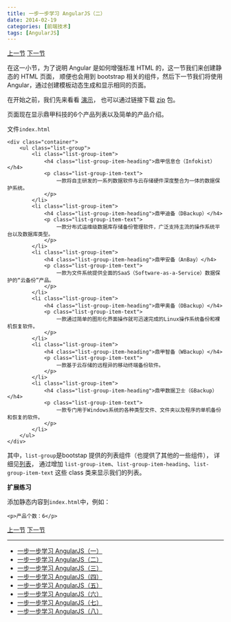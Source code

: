 ```yaml
---
title: 一步一步学习 AngularJS（二）
date: 2014-02-19
categories: [前端技术]
tags: [AngularJS]
---
```


[上一节](/2014/02/18/angular-scutech-step0)
[下一节](/2014/02/20/angular-scutech-step2)

在这一小节，为了说明 Angular 是如何增强标准 HTML 的，这一节我们来创建静态的 HTML 页面，
顺便也会用到 bootstrap 相关的组件，然后下一节我们将使用 Angular，通过创建模板动态生成和显示相同的页面。

在开始之前，我们先来看看 [演示](/demos/angular-scutech/step1)，
也可以通过链接下载 [zip](/demos/angular-scutech/step1.zip) 包。

页面现在显示鼎甲科技的6个产品列表以及简单的产品介绍。

文件```index.html```

```
<div class="container">
    <ul class="list-group">
        <li class="list-group-item">
            <h4 class="list-group-item-heading">鼎甲信息仓（Infokist）</h4>
            <p class="list-group-item-text">
                一款将自主研发的一系列数据软件与云存储硬件深度整合为一体的数据保护系统。
            </p>
        </li>
        <li class="list-group-item">
            <h4 class="list-group-item-heading">鼎甲迪备（DBackup）</h4>
            <p class="list-group-item-text">
                一款分布式运维级数据库存储备份管理软件，广泛支持主流的操作系统平台以及数据库类型。
            </p>
        </li>
        <li class="list-group-item">
            <h4 class="list-group-item-heading">鼎甲安备（AnBay）</h4>
            <p class="list-group-item-text">
                一款为文件系统提供全面的SaaS（Software-as-a-Service）数据保护的“云备份”产品。
            </p>
        </li>
        <li class="list-group-item">
            <h4 class="list-group-item-heading">鼎甲奥备（OBackup）</h4>
            <p class="list-group-item-text">
                一款通过简单的图形化界面操作就可迅速完成的Linux操作系统备份和裸机恢复软件。
            </p>
        </li>
        <li class="list-group-item">
            <h4 class="list-group-item-heading">鼎甲智备（WBackup）</h4>
            <p class="list-group-item-text">
                一款基于云存储的远程异的移动终端备份软件。
            </p>
        </li>
        <li class="list-group-item">
            <h4 class="list-group-item-heading">鼎甲数据卫士（GBackup）</h4>
            <p class="list-group-item-text">
                一款专门用于Windows系统的各种类型文件、文件夹以及程序的单机备份和恢复的软件。
            </p>
        </li>
    </ul>
</div>
```

其中，```list-group```是bootstap 提供的列表组件（也提供了其他的一些组件），
详细见[列表](http://v3.bootcss.com/components/#list-group)，
通过增加 ```list-group-item```、```list-group-item-heading```、```list-group-item-text```
这些 class 类来显示我们的列表。


**扩展练习**

添加静态内容到```index.html```中，例如：

```
<p>产品个数：6</p>
```

[上一节](/2014/02/18/angular-scutech-step0)
[下一节](/2014/02/20/angular-scutech-step2)

---

* [一步一步学习 AngularJS（一）](/2014/02/18/angular-scutech-step0)
* [一步一步学习 AngularJS（二）](/2014/02/19/angular-scutech-step1)
* [一步一步学习 AngularJS（三）](/2014/02/20/angular-scutech-step2)
* [一步一步学习 AngularJS（四）](/2014/02/21/angular-scutech-step3)
* [一步一步学习 AngularJS（五）](/2014/02/22/angular-scutech-step4)
* [一步一步学习 AngularJS（六）](/2014/02/23/angular-scutech-step5)
* [一步一步学习 AngularJS（七）](/2014/03/10/angular-scutech-step6)
* [一步一步学习 AngularJS（八）](/2014/04/22/angular-scutech-step7)
